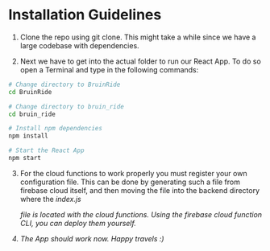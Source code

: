 # Installation Guidelines 

1. Clone the repo using git clone. This might take a while since we have a large codebase with dependencies.

2. Next we have to get into the actual folder to run our React App. To do so open a Terminal and type in the following commands:
   
```bash
# Change directory to BruinRide
cd BruinRide

# Change directory to bruin_ride
cd bruin_ride

# Install npm dependencies
npm install

# Start the React App
npm start
```
3. For the cloud functions to work properly you must register your own configuration file. This can be done by generating such a file from firebase cloud itself, and then moving the file into the backend directory where the <i>index.js</p> file is located with the cloud functions. Using the firebase cloud function CLI, you can deploy them yourself.

4. The App should work now. Happy travels :)
